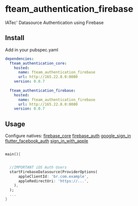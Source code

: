 # fteam_authentication_firebase

IATec' Datasource Authentication using Firebase

## Install

Add in your pubspec.yaml
```yaml
dependencies:
  fteam_authentication_core:
    hosted:
      name: fteam_authentication_firebase
      url: http://165.22.8.0:8080
    version: 0.0.7
    
  fteam_authentication_firebase:
    hosted:
      name: fteam_authentication_firebase
      url: http://165.22.8.0:8080
    version: 0.0.7

```



## Usage

Configure natives:
[firebase_core](https://pub.dev/packages/firebase_core)
[firebase_auth](https://pub.dev/packages/firebase_auth)
[google_sign_in](https://pub.dev/packages/google_sign_in)
[flutter_facebook_auth](https://pub.dev/packages/flutter_facebook_auth)
[sign_in_with_apple](https://pub.dev/packages/sign_in_with_apple)

```dart

main(){


  //IMPORTANT iOS Auth Users
  startFirebaseDatasource(ProviderOptions(
      appleClientId: 'br.com.example', 
      appleRedirectUri: 'https://...',
    ),
  );
  ...
}

```